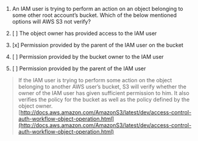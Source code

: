 1. An IAM user is trying to perform an action on an object belonging to some other root account’s bucket. Which of the below mentioned options will AWS S3 not verify?

2. [ ] The object owner has provided access to the IAM user

3. [x] Permission provided by the parent of the IAM user on the bucket

4. [ ] Permission provided by the bucket owner to the IAM user
5. [ ] Permission provided by the parent of the IAM user

> If the IAM user is trying to perform some action on the object belonging to another AWS user’s bucket, S3 will verify whether the owner of the IAM user has given sufficient permission to him. It also verifies the policy for the bucket as well as the policy defined by the object owner.[http://docs.aws.amazon.com/AmazonS3/latest/dev/access-control-auth-workflow-object-operation.html](http://docs.aws.amazon.com/AmazonS3/latest/dev/access-control-auth-workflow-object-operation.html)





